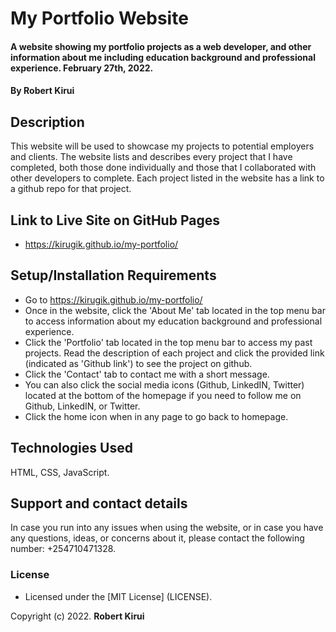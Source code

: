 # My Portfolio Website
#### A website showing my portfolio projects as a web developer, and other information about me including education background and professional experience. February 27th, 2022.

#### By **Robert Kirui**

## Description
This website will be used to showcase my projects to potential employers and clients. The website lists and describes every project that I have completed, both those done individually and those that I collaborated with other developers to complete. Each project listed in the website has a link to a github repo for that project.

## Link to Live Site on GitHub Pages
* https://kirugik.github.io/my-portfolio/ 

## Setup/Installation Requirements
* Go to https://kirugik.github.io/my-portfolio/
* Once in the website, click the 'About Me' tab located in the top menu bar to access information about my education background and professional experience. 
* Click the 'Portfolio' tab located in the top menu bar to access my past projects. Read the description of each project and click the provided link (indicated as 'Github link') to see the project on github.
* Click the 'Contact' tab to contact me with a short message.
* You can also click the social media icons (Github, LinkedIN, Twitter) located at the bottom of the homepage if you need to follow me on Github, LinkedIN, or Twitter.
* Click the home icon when in any page to go back to homepage. 

## Technologies Used
HTML, CSS, JavaScript.

## Support and contact details
In case you run into any issues when using the website, or in case you have any questions, ideas, or concerns about it, please contact the following number: +254710471328.

### License
* Licensed under the [MIT License] (LICENSE). 

Copyright (c) 2022. **Robert Kirui**